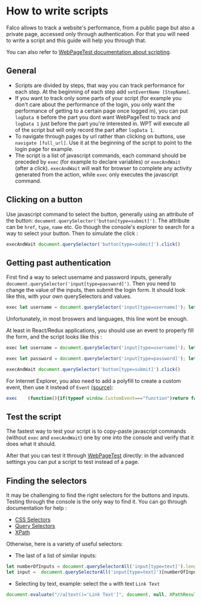 # How to write scripts
Falco allows to track a website's performance, from a public page but also a private page, accessed only through authentication. For that you will need to write a script and this guide will help you through that.

You can also refer to [WebPageTest documentation about scripting](https://sites.google.com/a/webpagetest.org/docs/using-webpagetest/scripting).

## General
* Scripts are divided by steps, that way you can track performance for each step. At the beginning of each step add `setEventName [StepName]`.
* If you want to track only some parts of your script (for example you don't care about the performance of the login, you only want the performance of getting to a certain page once logged in), you can put `logData 0` before the part you dont want WebPageTest to track and `logData 1` just before the part you're interested in. WPT will execute all of the script but will only record the part after `logData 1`.
* To navigate through pages by url rather than clicking on buttons, use `navigate [full_url]`. Use it at the beginning of the script to point to the login page for example.
* The script is a list of javascript commands, each command should be preceded by `exec` (for example to declare variables) or `execAndWait` (after a click). `execAndWait` will wait for browser to complete any activity generated from the action, while `exec` only executes the javascript command.

## Clicking on a button
Use javascript command to select the button, generally using an attribute of the button: `document.querySelector('button[type=submit]')`. The attribute can be `href`, `type`, `name` etc. Go though the console's explorer to search for a way to select your button.
Then to simulate the click :

```js
execAndWait document.querySelector('button[type=submit]').click()
```

## Getting past authentication
First find a way to select username and password inputs, generally `document.querySelector('input[type=password]')`. Then you need to change the value of the inputs, then submit the login form. It should look like this, with your own querySelectors and values.

```js
exec let username = document.querySelector('input[type=username]'); let lastValue = username.value; username.value = "AwesomeUsername";
```
Unfortunately, in most broswers and languages, this line wont be enough.

At least in React/Redux applications, you should use an event to properly fill the form, and the script looks like this :

```js
exec let username = document.querySelector('input[type=username]'); let lastValue = username.value; username.value = "AwesomeUsername"; let event = new Event('input', { bubbles: true });let tracker = username._valueTracker; if (tracker) { tracker.setValue(lastValue); } username.dispatchEvent(event);

exec let password = document.querySelector('input[type=password]'); let lastValue2 = password.value; password.value = "AwesomePassword"; let event2 = new Event('input', { bubbles: true });let tracker2 = password._valueTracker; if (tracker2) { tracker2.setValue(lastValue2); } password.dispatchEvent(event2);

execAndWait	document.querySelector('button[type=submit]').click()
```
For Internet Explorer, you also need to add a polyfill to create a custom event, then use it instead of `Event` [(source)](https://gist.github.com/gt3/787767e8cbf0451716a189cdcb2a0d08):

```js
exec	(function(){if(typeof window.CustomEvent==="function")return false;function CustomEvent(event,params){params=params||{bubbles:false,cancelable:false,detail:undefined};var evt=document.createEvent("CustomEvent");evt.initCustomEvent(event,params.bubbles,params.cancelable,params.detail);return evt}CustomEvent.prototype=window.Event.prototype;window.CustomEvent=CustomEvent})();
```


## Test the script
The fastest way to test your script is to copy-paste javascript commands (without `exec` and `execAndWait`) one by one into the console and verify that it does what it should.

After that you can test it through [WebPageTest](https://www.webpagetest.org/) directly: in the advanced settings you can put a script to test instead of a page.

## Finding the selectors
It may be challenging to find the right selectors for the buttons and inputs. Testing through the console is the only way to find it.
You can go through documentation for help :
* [CSS Selectors](https://www.w3schools.com/cssref/css_selectors.asp)
* [Query Selectors](https://www.w3schools.com/jsref/met_document_queryselector.asp)
* [XPath](https://developer.mozilla.org/en-US/docs/Web/API/XPathResult)

Otherwise, here is a variety of useful selectors:

* The last of a list of similar inputs:
```js
let numberOfInputs = document.querySelectorAll('input[type=text]').length;
let input =  document.querySelectorAll('input[type=text]')[numberOfInputs - 1]
```
* Selecting by text, example: select the `a` with text `Link Text`
```js
document.evaluate("//a[text()='Link Text']", document, null, XPathResult.FIRST_ORDERED_NODE_TYPE, null).singleNodeValue
```
